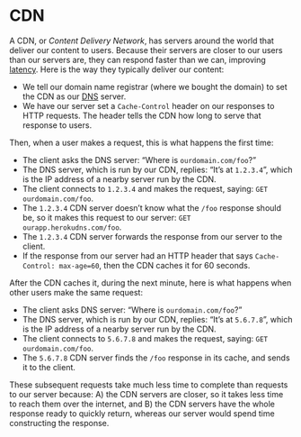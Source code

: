 # CDN

A CDN, or *Content Delivery Network*, has servers around the world that deliver our content to users. Because their servers are closer to our users than our servers are, they can respond faster than we can, improving [latency](latency.md). Here is the way they typically deliver our content:

- We tell our domain name registrar (where we bought the domain) to set the CDN as our [DNS](http.md) server.
- We have our server set a `Cache-Control` header on our responses to HTTP requests. The header tells the CDN how long to serve that response to users.

Then, when a user makes a request, this is what happens the first time:

- The client asks the DNS server: “Where is `ourdomain.com/foo`?”
- The DNS server, which is run by our CDN, replies: “It’s at `1.2.3.4`”, which is the IP address of a nearby server run by the CDN.
- The client connects to `1.2.3.4` and makes the request, saying: `GET ourdomain.com/foo`.
- The `1.2.3.4` CDN server doesn’t know what the `/foo` response should be, so it makes this request to our server: `GET ourapp.herokudns.com/foo`.
- The `1.2.3.4` CDN server forwards the response from our server to the client.
- If the response from our server had an HTTP header that says `Cache-Control: max-age=60`, then the CDN caches it for 60 seconds.

After the CDN caches it, during the next minute, here is what happens when other users make the same request:

- The client asks DNS server: “Where is `ourdomain.com/foo`?”
- The DNS server, which is run by our CDN, replies: “It’s at `5.6.7.8`”, which is the IP address of a nearby server run by the CDN.
- The client connects to `5.6.7.8` and makes the request, saying: `GET ourdomain.com/foo`.
- The `5.6.7.8` CDN server finds the `/foo` response in its cache, and sends it to the client.

These subsequent requests take much less time to complete than requests to our server because: A) the CDN servers are closer, so it takes less time to reach them over the internet, and B) the CDN servers have the whole response ready to quickly return, whereas our server would spend time constructing the response.

